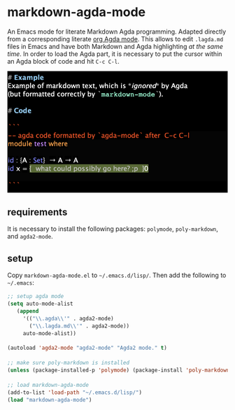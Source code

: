 # markdown-agda-mode
An Emacs mode for literate Markdown Agda programming.
Adapted directly from a corresponding literate [org Agda mode](https://github.com/alhassy/org-agda-mode).
This allows to edit `.lagda.md` files in Emacs and have both Markdown and Agda highlighting *at the same time*.
In order to load the Agda part, it is necessary to put the cursor within an Agda block of code and hit `C-c C-l`.

![](markdown-agda-example.png)

## requirements

It is necessary to install the following packages:
`polymode`, `poly-markdown`, and `agda2-mode`.

## setup

Copy `markdown-agda-mode.el` to `~/.emacs.d/lisp/`.
Then add the following to `~/.emacs`:

```lisp
;; setup agda mode
(setq auto-mode-alist
   (append
     '(("\\.agda\\'" . agda2-mode)
       ("\\.lagda.md\\'" . agda2-mode))
     auto-mode-alist))

(autoload 'agda2-mode "agda2-mode" "Agda2 mode." t)

;; make sure poly-markdown is installed
(unless (package-installed-p 'polymode) (package-install 'poly-markdown))

;; load markdown-agda-mode
(add-to-list 'load-path "~/.emacs.d/lisp/")
(load "markdown-agda-mode")
```
